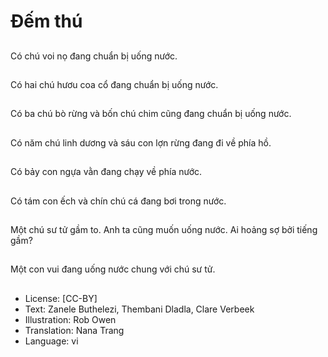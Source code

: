 # Đếm thú

##
Có chú voi nọ đang chuẩn bị uống nước.

##
Có hai chú hươu coa cổ đang chuẩn bị uống nước.

##
Có ba chú bò rừng và bốn chú chim cũng đang chuẩn bị uống nước.

##
Có năm chú linh dương và sáu con lợn rừng đang đi về phía hồ.

##
Có bảy con ngựa vằn đang chạy về phía nước.

##
Có tám con ếch và chín chú cá đang bơi trong nước.

##
Một chú sư tử gầm to. Anh ta cũng muốn uống nước. Ai hoảng sợ bởi tiếng gầm?

##
Một con vui đang uống nước chung với chú sư tử.

##
* License: [CC-BY]
* Text: Zanele Buthelezi, Thembani Dladla, Clare Verbeek
* Illustration: Rob Owen
* Translation: Nana Trang
* Language: vi
